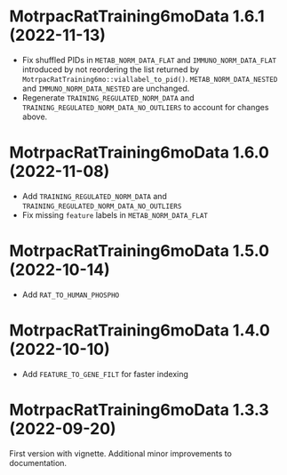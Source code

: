 # MotrpacRatTraining6moData 1.6.1 (2022-11-13)

* Fix shuffled PIDs in `METAB_NORM_DATA_FLAT` and `IMMUNO_NORM_DATA_FLAT` introduced by 
not reordering the list returned by `MotrpacRatTraining6mo::viallabel_to_pid()`. 
`METAB_NORM_DATA_NESTED` and `IMMUNO_NORM_DATA_NESTED` are unchanged. 
* Regenerate `TRAINING_REGULATED_NORM_DATA` and `TRAINING_REGULATED_NORM_DATA_NO_OUTLIERS` to account for changes above.  

# MotrpacRatTraining6moData 1.6.0 (2022-11-08)

* Add `TRAINING_REGULATED_NORM_DATA` and `TRAINING_REGULATED_NORM_DATA_NO_OUTLIERS`  
* Fix missing `feature` labels in `METAB_NORM_DATA_FLAT` 

# MotrpacRatTraining6moData 1.5.0 (2022-10-14)

* Add `RAT_TO_HUMAN_PHOSPHO` 

# MotrpacRatTraining6moData 1.4.0 (2022-10-10)

* Add `FEATURE_TO_GENE_FILT` for faster indexing 

# MotrpacRatTraining6moData 1.3.3 (2022-09-20)

First version with vignette. Additional minor improvements to documentation. 
